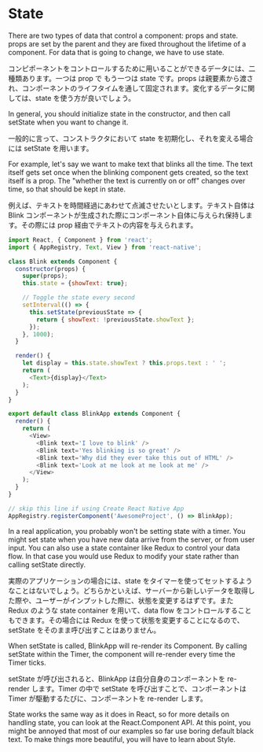 # State

There are two types of data that control a component: props and state. props are set by the parent and they are fixed throughout the lifetime of a component. For data that is going to change, we have to use state.

コンピポーネントをコントロールするために用いることができるデータには、二種類あります。一つは prop で もう一つは state です。props は親要素から渡され、コンポーネントのライフタイムを通して固定されます。変化するデータに関しては、state を使う方が良いでしょう。

In general, you should initialize state in the constructor, and then call setState when you want to change it.

一般的に言って、コンストラクタにおいて state を初期化し、それを変える場合には setState を用います。

For example, let's say we want to make text that blinks all the time. The text itself gets set once when the blinking component gets created, so the text itself is a prop. The "whether the text is currently on or off" changes over time, so that should be kept in state.

例えば、テキストを時間経過にあわせて点滅させたいとします。テキスト自体は Blink コンポーネントが生成された際にコンポーネント自体に与えられ保持します。その際には prop 経由でテキストの内容を与えられます。

```js
import React, { Component } from 'react';
import { AppRegistry, Text, View } from 'react-native';

class Blink extends Component {
  constructor(props) {
    super(props);
    this.state = {showText: true};

    // Toggle the state every second
    setInterval(() => {
      this.setState(previousState => {
        return { showText: !previousState.showText };
      });
    }, 1000);
  }

  render() {
    let display = this.state.showText ? this.props.text : ' ';
    return (
      <Text>{display}</Text>
    );
  }
}

export default class BlinkApp extends Component {
  render() {
    return (
      <View>
        <Blink text='I love to blink' />
        <Blink text='Yes blinking is so great' />
        <Blink text='Why did they ever take this out of HTML' />
        <Blink text='Look at me look at me look at me' />
      </View>
    );
  }
}

// skip this line if using Create React Native App
AppRegistry.registerComponent('AwesomeProject', () => BlinkApp);
```

In a real application, you probably won't be setting state with a timer. You might set state when you have new data arrive from the server, or from user input. You can also use a state container like Redux to control your data flow. In that case you would use Redux to modify your state rather than calling setState directly.

実際のアプリケーションの場合には、state をタイマーを使ってセットするようなことはないでしょう。どちらかといえば、サーバーから新しいデータを取得した際や、ユーザーがインプットした際に、状態を変更するはずです。また Redux のような state container を用いて、data flow をコントロールすることもできます。その場合には Redux を使って状態を変更することになるので、setState をそのまま呼び出すことはありません。

When setState is called, BlinkApp will re-render its Component. By calling setState within the Timer, the component will re-render every time the Timer ticks.

setState が呼び出されると、BlinkApp は自分自身のコンポーネントを re-render します。Timer の中で setState を呼び出すことで、コンポーネントは Timer が駆動するたびに、コンポーネントを re-render します。

State works the same way as it does in React, so for more details on handling state, you can look at the React.Component API. At this point, you might be annoyed that most of our examples so far use boring default black text. To make things more beautiful, you will have to learn about Style.